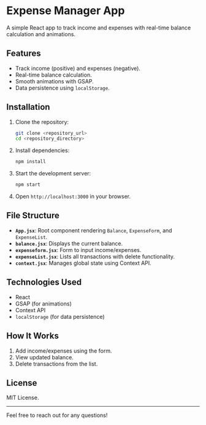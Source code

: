 # Expense Manager App

A simple React app to track income and expenses with real-time balance calculation and animations.

## Features

- Track income (positive) and expenses (negative).
- Real-time balance calculation.
- Smooth animations with GSAP.
- Data persistence using `localStorage`.

## Installation

1. Clone the repository:

    ```bash
    git clone <repository_url>
    cd <repository_directory>
    ```

2. Install dependencies:

    ```bash
    npm install
    ```

3. Start the development server:

    ```bash
    npm start
    ```

4. Open `http://localhost:3000` in your browser.

## File Structure

- **`App.jsx`**: Root component rendering `Balance`, `ExpenseForm`, and `ExpenseList`.
- **`balance.jsx`**: Displays the current balance.
- **`expenseform.jsx`**: Form to input income/expenses.
- **`expenseList.jsx`**: Lists all transactions with delete functionality.
- **`context.jsx`**: Manages global state using Context API.

## Technologies Used

- React
- GSAP (for animations)
- Context API
- `localStorage` (for data persistence)

## How It Works

1. Add income/expenses using the form.
2. View updated balance.
3. Delete transactions from the list.

## License

MIT License.

---

Feel free to reach out for any questions!
